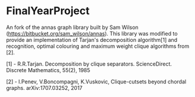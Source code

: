 # FinalYearProject

An fork of the annas graph library built by Sam Wilson (https://bitbucket.org/sam_wilson/annas). This library was modified to 
provide an implementation of Tarjan's decomposition algorithm[1] and recognition, optimal colouring and maximum weight clique 
algorithms from [2].


[1] - R.R.Tarjan. Decomposition by clique separators. ScienceDirect. Discrete Mathematics, 55(2), 1985

[2] - I.Penev, V.Boncompagni, K.Vuskovic, Clique-cutsets beyond chordal graphs. arXiv:1707.03252, 2017
